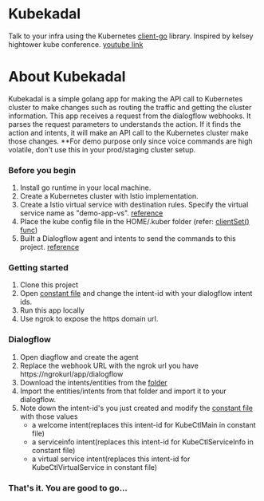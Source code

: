 # Kubekadal

Talk to your infra using the Kubernetes [client-go](https://godoc.org/k8s.io/client-go/kubernetes) library. Inspired by kelsey hightower kube conference. [youtube link](https://youtu.be/6BYq6hNhceI?list=PL5IOR_b5llySpyG_2CE7dojO0ZVc2f5Ix&t=816)<br/> 

# About Kubekadal
Kubekadal is a simple golang app for making the API call to Kubernetes cluster to make changes such as routing the traffic and getting the cluster information. This app receives a request from the dialogflow webhooks. It parses the request parameters to understands the action. If it finds the action and intents, it will make an API call to the Kubernetes cluster make those changes. 
**For demo purpose only since voice commands are high volatile, don't use this in your prod/staging cluster setup.

### Before you begin
1) Install go runtime in your local machine. 
2) Create a Kubernetes cluster with Istio implementation.
3) Create a Istio virtual service with destination rules. Specify the virtual service name as "demo-app-vs". [reference](https://blog.webischia.com/2018/10/21/using-traffic-shifting-on-istio-to-make-blue-green-deployments-on-kubernetes/)
4) Place the kube config file in the HOME/.kuber folder (refer: [clientSet() func](./pkg/kubeclient.go))
5) Built a Dialogflow agent and intents to send the commands to this project. [reference](https://dialogflow.cloud.google.com)

### Getting started
1) Clone this project
2) Open [constant file](./app/utils/constant.go) and change the intent-id with your dialogflow intent ids.
3) Run this app locally
4) Use ngrok to expose the https domain url.

### Dialogflow
1) Open diagflow and create the agent
2) Replace the webhook URL with the ngrok url you have https://ngrokurl/app/dialogflow
3) Download the intents/entities from the [folder](./dialogflow/objects)
4) Import the entities/intents from that folder and import it to your dialogflow.
5) Note down the intent-id's you just created and modify the [constant file](./app/utils/constant.go) with those values
   - a welcome intent(replaces this intent-id for KubeCtlMain in constant file)<br/>
   - a serviceinfo intent(replaces this intent-id for KubeCtlServiceInfo in constant file)<br/>
   - a virtual service intent(replaces this intent-id for KubeCtlVirtualService in constant file)<br/>

### That's it. You are good to go...





